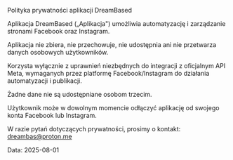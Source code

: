 Polityka prywatności aplikacji DreamBased

Aplikacja DreamBased („Aplikacja") umożliwia automatyzację i zarządzanie stronami Facebook oraz Instagram.

Aplikacja nie zbiera, nie przechowuje, nie udostępnia ani nie przetwarza danych osobowych użytkowników.

Korzysta wyłącznie z uprawnień niezbędnych do integracji z oficjalnym API Meta, wymaganych przez platformę Facebook/Instagram do działania automatyzacji i publikacji.

Żadne dane nie są udostępniane osobom trzecim.

Użytkownik może w dowolnym momencie odłączyć aplikację od swojego konta Facebook lub Instagram.

W razie pytań dotyczących prywatności, prosimy o kontakt: dreambas@proton.me

Data: 2025-08-01

